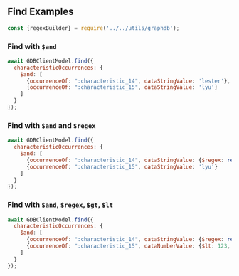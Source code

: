 ## Find Examples

```js
const {regexBuilder} = require('../../utils/graphdb');
```

### Find with `$and`

```js
await GDBClientModel.find({
  characteristicOccurrences: {
    $and: [
      {occurrenceOf: ":characteristic_14", dataStringValue: 'lester'},
      {occurrenceOf: ":characteristic_15", dataStringValue: 'lyu'}
    ]
  }
});
```

### Find with `$and` and `$regex`

```js
await GDBClientModel.find({
  characteristicOccurrences: {
    $and: [
      {occurrenceOf: ":characteristic_14", dataStringValue: {$regex: regexBuilder('le', 'i')}},
      {occurrenceOf: ":characteristic_15", dataStringValue: 'lyu'}
    ]
  }
});
```

### Find with `$and`, `$regex`, `$gt`, `$lt`

```js
await GDBClientModel.find({
  characteristicOccurrences: {
    $and: [
      {occurrenceOf: ":characteristic_14", dataStringValue: {$regex: regexBuilder('le', 'i')}},
      {occurrenceOf: ":characteristic_15", dataNumberValue: {$lt: 123, $gt: 2}}
    ]
  }
});
```